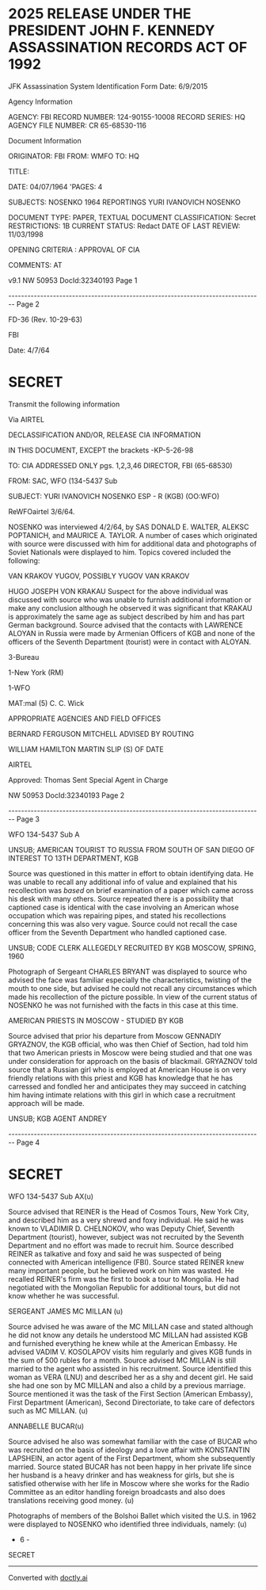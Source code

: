 # 2025 RELEASE UNDER THE PRESIDENT JOHN F. KENNEDY ASSASSINATION RECORDS ACT OF 1992
JFK Assassination System
Identification Form
Date: 6/9/2015

Agency Information

AGENCY: FBI
RECORD NUMBER: 124-90155-10008
RECORD SERIES: HQ
AGENCY FILE NUMBER: CR 65-68530-116

Document Information

ORIGINATOR: FBI
FROM: WMFO
TO: HQ

TITLE:

DATE: 04/07/1964
'PAGES: 4

SUBJECTS: NOSENKO 1964 REPORTINGS
YURI IVANOVICH NOSENKO

DOCUMENT TYPE: PAPER, TEXTUAL DOCUMENT
CLASSIFICATION: Secret
RESTRICTIONS: 1B
CURRENT STATUS: Redact
DATE OF LAST REVIEW: 11/03/1998

OPENING CRITERIA : APPROVAL OF CIA

COMMENTS: AT

v9.1
NW 50953 DocId:32340193 Page 1


-------------------------------------------------------------------------------- Page 2

FD-36 (Rev. 10-29-63)

FBI

Date: 4/7/64

# SECRET

Transmit the following information

Via AIRTEL

DECLASSIFICATION AND/OR, RELEASE CIA INFORMATION

IN THIS DOCUMENT, EXCEPT the brackets -KP-5-26-98

TO: CIA ADDRESSED ONLY pgs. 1,2,3,46 DIRECTOR, FBI (65-68530)

FROM: SAC, WFO (134-5437 Sub

SUBJECT: YURI IVANOVICH NOSENKO
ESP - R (KGB) (OO:WFO)

ReWFOairtel 3/6/64.

NOSENKO was interviewed 4/2/64, by SAS DONALD E. WALTER, ALEKSC POPTANICH, and MAURICE A. TAYLOR. A number of cases which originated with source were discussed with him for additional data and photographs of Soviet Nationals were displayed to him. Topics covered included the following:

VAN KRAKOV YUGOV, POSSIBLY YUGOV VAN KRAKOV

HUGO JOSEPH VON KRAKAU Suspect for the above individual was discussed with source who was unable to furnish additional information or make any conclusion although he observed it was significant that KRAKAU is approximately the same age as subject described by him and has part German background. Source advised that the contacts with LAWRENCE ALOYAN in Russia were made by Armenian Officers of KGB and none of the officers of the Seventh Department (tourist) were in contact with ALOYAN.

3-Bureau

1-New York (RM)

1-WFO

MAT:mal (5) C. C. Wick

APPROPRIATE AGENCIES AND FIELD OFFICES

BERNARD FERGUSON MITCHELL ADVISED BY ROUTING

WILLIAM HAMILTON MARTIN SLIP (S) OF DATE

AIRTEL

Approved: Thomas Sent
Special Agent in Charge

NW 50953 DocId:32340193 Page 2


-------------------------------------------------------------------------------- Page 3

WFO 134-5437 Sub A

UNSUB; AMERICAN TOURIST TO RUSSIA
FROM SOUTH OF SAN DIEGO OF
INTEREST TO 13TH DEPARTMENT, KGB

Source was questioned in this matter in effort to obtain identifying data. He was unable to recall any additional info of value and explained that his recollection was *based* on brief examination of a paper which came across his desk with many others. Source repeated there is a possibility that captioned case is identical with the case involving an American whose occupation which was repairing pipes, and stated his recollections concerning this was also very vague. Source could not recall the case officer from the Seventh Department who handled captioned case.

UNSUB; CODE CLERK ALLEGEDLY
RECRUITED BY KGB MOSCOW, SPRING, 1960

Photograph of Sergeant CHARLES BRYANT was displayed to source who advised the face was familiar especially the characteristics, twisting of the mouth to one side, but advised he could not recall any circumstances which made his recollection of the picture possible. In view of the current status of NOSENKO he was not furnished with the facts in this case at this time.

AMERICAN PRIESTS IN MOSCOW - STUDIED BY KGB

Source advised that prior his departure from Moscow GENNADIY GRYAZNOV, the KGB official, who was then Chief of Section, had told him that two American priests in Moscow were being studied and that one was under consideration for approach on the basis of blackmail. GRYAZNOV told source that a Russian girl who is employed at American House is on very friendly relations with this priest and KGB has knowledge that he has carressed and fondled her and anticipates they may succeed in catching him having intimate relations with this girl in which case a recruitment approach will be made.

UNSUB; KGB AGENT ANDREY


-------------------------------------------------------------------------------- Page 4

# SECRET

WFO 134-5437 Sub AX(u)

Source advised that REINER is the Head of Cosmos Tours, New York City, and described him as a very shrewd and foxy individual. He said he was known to VLADIMIR D. CHELNOKOV, who was Deputy Chief, Seventh Department (tourist), however, subject was not recruited by the Seventh Department and no effort was made to recruit him. Source described REINER as talkative and foxy and said he was suspected of being connected with American intelligence (FBI). Source stated REINER knew many important people, but he believed work on him was wasted. He recalled REINER's firm was the first to book a tour to Mongolia. He had negotiated with the Mongolian Republic for additional tours, but did not know whether he was successful.

SERGEANT JAMES MC MILLAN (u)

Source advised he was aware of the MC MILLAN case and stated although he did not know any details he understood MC MILLAN had assisted KGB and furnished everything he knew while at the American Embassy. He advised VADIM V. KOSOLAPOV visits him regularly and gives KGB funds in the sum of 500 rubles for a month. Source advised MC MILLAN is still married to the agent who assisted in his recruitment. Source identified this woman as VERA (LNU) and described her as a shy and decent girl. He said she had one son by MC MILLAN and also a child by a previous marriage. Source mentioned it was the task of the First Section (American Embassy), First Department (American), Second Directoriate, to take care of defectors such as MC MILLAN. (u)

ANNABELLE BUCAR(u)

Source advised he also was somewhat familiar with the case of BUCAR who was recruited on the basis of ideology and a love affair with KONSTANTIN LAPSHEIN, an actor agent of the First Department, whom she subsequently married. Source stated BUCAR has not been happy in her private life since her husband is a heavy drinker and has weakness for girls, but she is satisfied otherwise with her life in Moscow where she works for the Radio Committee as an editor handling foreign broadcasts and also does translations receiving good money. (u)

Photographs of members of the Bolshoi Ballet which visited the U.S. in 1962 were displayed to NOSENKO who identified three individuals, namely: (u)

- 6 -

SECRET


---
Converted with [doctly.ai](https://doctly.ai)